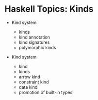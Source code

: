 # Haskell Topics: Kinds

* Kind system
  - kinds
  - kind annotation
  - kind signatures
  - polymorphic kinds

* Kind system
  - kind
  - kinds
  - arrow kind
  - constraint kind
  - data kind
  - promotion of built-in types
